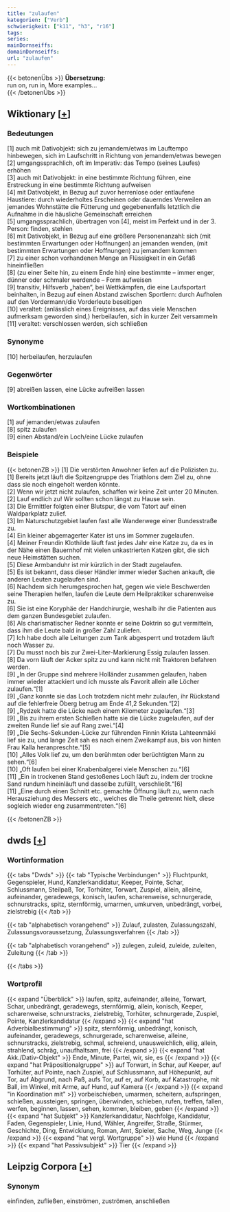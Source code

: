 ```yaml
---
title: "zulaufen"
kategorien: ["Verb"]
schwierigkeit: ["k11", "h3", "r16"]
tags:
series:
mainDornseiffs:
domainDornseiffs:
url: "zulaufen"
---
```


{{< betonenÜbs >}}
**Übersetzung:**  
run on, run  in, More examples...  
{{< /betonenÜbs >}}

## Wiktionary [[+](https://de.wiktionary.org/wiki/zulaufen)]

### Bedeutungen
[1] auch mit Dativobjekt: sich zu jemandem/etwas im Lauftempo hinbewegen, sich im Laufschritt in Richtung von jemandem/etwas bewegen  
[2] umgangssprachlich, oft im Imperativ: das Tempo (seines Laufes) erhöhen  
[3] auch mit Dativobjekt: in eine bestimmte Richtung führen, eine Erstreckung in eine bestimmte Richtung aufweisen  
[4] mit Dativobjekt, in Bezug auf zuvor herrenlose oder entlaufene Haustiere: durch wiederholtes Erscheinen oder dauerndes Verweilen an jemandes Wohnstätte die Fütterung und gegebenenfalls letztlich die Aufnahme in die häusliche Gemeinschaft erreichen  
[5] umgangssprachlich, übertragen von [4], meist im Perfekt und in der 3. Person: finden, stehlen  
[6] mit Dativobjekt, in Bezug auf eine größere Personenanzahl: sich (mit bestimmten Erwartungen oder Hoffnungen) an jemanden wenden, (mit bestimmten Erwartungen oder Hoffnungen) zu jemandem kommen  
[7] zu einer schon vorhandenen Menge an Flüssigkeit in ein Gefäß hineinfließen  
[8] (zu einer Seite hin, zu einem Ende hin) eine bestimmte – immer enger, dünner oder schmaler werdende – Form aufweisen  
[9] transitiv, Hilfsverb „haben“, bei Wettkämpfen, die eine Laufsportart beinhalten, in Bezug auf einen Abstand zwischen Sportlern: durch Aufholen auf den Vordermann/die Vorderleute beseitigen  
[10] veraltet: (anlässlich eines Ereignisses, auf das viele Menschen aufmerksam geworden sind,) herbeilaufen, sich in kurzer Zeit versammeln  
[11] veraltet: verschlossen werden, sich schließen  

### Synonyme
[10] herbeilaufen, herzulaufen  

### Gegenwörter
[9] abreißen lassen, eine Lücke aufreißen lassen  

### Wortkombinationen
[1] auf jemanden/etwas zulaufen  
[8] spitz zulaufen  
[9] einen Abstand/ein Loch/eine Lücke zulaufen  

### Beispiele
{{< betonenZB >}}
[1] Die verstörten Anwohner liefen auf die Polizisten zu.  
[1] Bereits jetzt läuft die Spitzengruppe des Triathlons dem Ziel zu, ohne dass sie noch eingeholt werden könnte.  
[2] Wenn wir jetzt nicht zulaufen, schaffen wir keine Zeit unter 20 Minuten.  
[2] Lauf endlich zu! Wir sollten schon längst zu Hause sein.  
[3] Die Ermittler folgten einer Blutspur, die vom Tatort auf einen Waldparkplatz zulief.  
[3] Im Naturschutzgebiet laufen fast alle Wanderwege einer Bundesstraße zu.  
[4] Ein kleiner abgemagerter Kater ist uns im Sommer zugelaufen.  
[4] Meiner Freundin Klothilde läuft fast jedes Jahr eine Katze zu, da es in der Nähe einen Bauernhof mit vielen unkastrierten Katzen gibt, die sich neue Heimstätten suchen.  
[5] Diese Armbanduhr ist mir kürzlich in der Stadt zugelaufen.  
[5] Es ist bekannt, dass dieser Händler immer wieder Sachen ankauft, die anderen Leuten zugelaufen sind.  
[6] Nachdem sich herumgesprochen hat, gegen wie viele Beschwerden seine Therapien helfen, laufen die Leute dem Heilpraktiker scharenweise zu.  
[6] Sie ist eine Koryphäe der Handchirurgie, weshalb ihr die Patienten aus dem ganzen Bundesgebiet zulaufen.  
[6] Als charismatischer Redner konnte er seine Doktrin so gut vermitteln, dass ihm die Leute bald in großer Zahl zuliefen.  
[7] Ich habe doch alle Leitungen zum Tank abgesperrt und trotzdem läuft noch Wasser zu.  
[7] Du musst noch bis zur Zwei-Liter-Markierung Essig zulaufen lassen.  
[8] Da vorn läuft der Acker spitz zu und kann nicht mit Traktoren befahren werden.  
[9] „In der Gruppe sind mehrere Holländer zusammen gelaufen, haben immer wieder attackiert und ich musste als Favorit allein alle Löcher zulaufen.“[1]  
[9] „Ganz konnte sie das Loch trotzdem nicht mehr zulaufen, ihr Rückstand auf die fehlerfreie Öberg betrug am Ende 41,2 Sekunden.“[2]  
[9] „Rydzek hatte die Lücke nach einem Kilometer zugelaufen.“[3]  
[9] „Bis zu ihrem ersten Schießen hatte sie die Lücke zugelaufen, auf der zweiten Runde lief sie auf Rang zwei.“[4]  
[9] „Die Sechs-Sekunden-Lücke zur führenden Finnin Krista Lahteenmäki lief sie zu, und lange Zeit sah es nach einem Zweikampf aus, bis von hinten Frau Kalla heranpreschte.“[5]  
[10] „Alles Volk lief zu, um den berühmten oder berüchtigten Mann zu sehen.“[6]  
[10] „Oft laufen bei einer Knabenbalgerei viele Menschen zu.“[6]  
[11] „Ein in trockenen Stand gestoßenes Loch läuft zu, indem der trockne Sand rundum hineinläuft und dasselbe zufüllt, verschließt.“[6]  
[11] „Eine durch einen Schnitt etc. gemachte Öffnung läuft zu, wenn nach Herausziehung des Messers etc., welches die Theile getrennt hielt, diese sogleich wieder eng zusammentreten.“[6]  

{{< /betonenZB >}}


## dwds [[+](https://www.dwds.de/wb/zulaufen)]

### Wortinformation
{{< tabs "Dwds" >}}
{{< tab "Typische Verbindungen" >}}
Fluchtpunkt, Gegenspieler, Hund, Kanzlerkandidatur, Keeper, Pointe, Schar, Schlussmann, Steilpaß, Tor, Torhüter, Torwart, Zuspiel, allein, alleine, aufeinander, geradewegs, konisch, laufen, scharenweise, schnurgerade, schnurstracks, spitz, sternförmig, umarmen, umkurven, unbedrängt, vorbei, zielstrebig
{{< /tab >}}

{{< tab "alphabetisch vorangehend" >}}
Zulauf, zulasten, Zulassungszahl, Zulassungsvoraussetzung, Zulassungsverfahren
{{< /tab >}}

{{< tab "alphabetisch vorangehend" >}}
zulegen, zuleid, zuleide, zuleiten, Zuleitung
{{< /tab >}}

{{< /tabs >}}

### Wortprofil
{{< expand "Überblick" >}} laufen, spitz, aufeinander, alleine, Torwart, Schar, unbedrängt, geradewegs, sternförmig, allein, konisch, Keeper, scharenweise, schnurstracks, zielstrebig, Torhüter, schnurgerade, Zuspiel, Pointe, Kanzlerkandidatur {{< /expand >}}
{{< expand "hat Adverbialbestimmung" >}} spitz, sternförmig, unbedrängt, konisch, aufeinander, geradewegs, schnurgerade, scharenweise, alleine, schnurstracks, zielstrebig, schmal, schreiend, unausweichlich, eilig, allein, strahlend, schräg, unaufhaltsam, frei {{< /expand >}}
{{< expand "hat Akk./Dativ-Objekt" >}} Ende, Minute, Partei, wir, sie, es {{< /expand >}}
{{< expand "hat Präpositionalgruppe" >}} auf Torwart, in Schar, auf Keeper, auf Torhüter, auf Pointe, nach Zuspiel, auf Schlussmann, auf Höhepunkt, auf Tor, auf Abgrund, nach Paß, aufs Tor, auf er, auf Korb, auf Katastrophe, mit Ball, im Winkel, mit Arme, auf Hund, auf Kamera {{< /expand >}}
{{< expand "in Koordination mit" >}} vorbeischieben, umarmen, scheitern, aufspringen, schießen, aussteigen, springen, überwinden, schieben, rufen, treffen, fallen, werfen, beginnen, lassen, sehen, kommen, bleiben, geben {{< /expand >}}
{{< expand "hat Subjekt" >}} Kanzlerkandidatur, Nachfolge, Kandidatur, Faden, Gegenspieler, Linie, Hund, Wähler, Angreifer, Straße, Stürmer, Geschichte, Ding, Entwicklung, Roman, Amt, Spieler, Sache, Weg, Junge {{< /expand >}}
{{< expand "hat vergl. Wortgruppe" >}} wie Hund {{< /expand >}}
{{< expand "hat Passivsubjekt" >}} Tier {{< /expand >}}

## Leipzig Corpora [[+](https://corpora.uni-leipzig.de/en/res?word=zulaufen&corpusId=deu_newscrawl-public_2018)]


### Synonym
einfinden, zufließen, einströmen, zuströmen, anschließen

